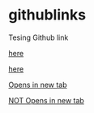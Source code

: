 # githublinks
Tesing Github link

[here](https://www.geeksforgeeks.org/how-to-create-links-with-target_blank-in-markdown/)

[here](https://www.geeksforgeeks.org/how-to-create-links-with-target_blank-in-markdown/)

<a href="placeholder.com" target="_blank">Opens in new tab</a>


<a href="placeholder.com">NOT Opens in new tab</a>
